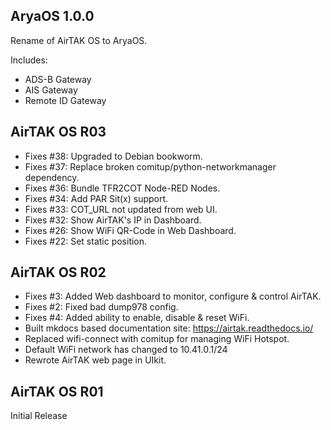 ## AryaOS 1.0.0

Rename of AirTAK OS to AryaOS.

Includes:
* ADS-B Gateway
* AIS Gateway
* Remote ID Gateway

## AirTAK OS R03

- Fixes #38: Upgraded to Debian bookworm.
- Fixes #37: Replace broken comitup/python-networkmanager dependency.
- Fixes #36: Bundle TFR2COT Node-RED Nodes.
- Fixes #34: Add PAR Sit(x) support.
- Fixes #33: COT_URL not updated from web UI.
- Fixes #32: Show AirTAK's IP in Dashboard.
- Fixes #26: Show WiFi QR-Code in Web Dashboard.
- Fixes #22: Set static position.

## AirTAK OS R02

- Fixes #3: Added Web dashboard to monitor, configure & control AirTAK.
- Fixes #2: Fixed bad dump978 config.
- Fixes #4: Added ability to enable, disable & reset WiFi.
- Built mkdocs based documentation site: https://airtak.readthedocs.io/
- Replaced wifi-connect with comitup for managing WiFi Hotspot.
- Default WiFi network has changed to 10.41.0.1/24
- Rewrote AirTAK web page in UIkit.

## AirTAK OS R01

Initial Release
